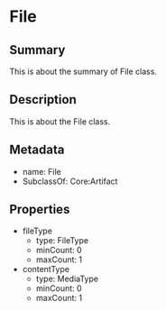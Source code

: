 # File

## Summary

This is about the summary of File class.

## Description

This is about the File class.

## Metadata

- name: File
- SubclassOf: Core:Artifact

## Properties

- fileType
  - type: FileType
  - minCount: 0
  - maxCount: 1
- contentType
  - type: MediaType
  - minCount: 0
  - maxCount: 1

